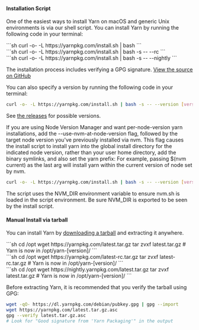 #### Installation Script

One of the easiest ways to install Yarn on macOS and generic Unix environments
is via our shell script. You can install Yarn by running the following code in
your terminal:

<div class="install-only-stable" markdown="1">
```sh
curl -o- -L https://yarnpkg.com/install.sh | bash
```
</div>
<div class="install-only-rc" markdown="1">
```sh
curl -o- -L https://yarnpkg.com/install.sh | bash -s -- --rc
```
</div>
<div class="install-only-nightly" markdown="1">
```sh
curl -o- -L https://yarnpkg.com/install.sh | bash -s -- --nightly
```
</div>

The installation process includes verifying a GPG signature.
[View the source on GitHub](https://github.com/yarnpkg/website/blob/master/install.sh)

<div class="install-only-stable" markdown="1">
You can also specify a version by running the following code in your terminal:

```sh
curl -o- -L https://yarnpkg.com/install.sh | bash -s -- --version [version]
```

See [the releases](https://github.com/yarnpkg/yarn/releases) for possible versions.

</div>

<div class="install-only-stable" markdown="1">
If you are using Node Version Manager and want per-node-version yarn installations, add the --use-nvm-at-node-version flag, followed by the target node version you've previously installed via nvm. This flag causes the install script to install yarn into the global install directory for the indicated node version, rather than your user home directory, add the binary symlinks, and also set the yarn prefix: 
For example, passing $(nvm current) as the last arg will install yarn within the current version of node set by nvm.

```sh
curl -o- -L https://yarnpkg.com/install.sh | bash -s -- --version [version] --use-nvm-at-node-version $(nvm current)
```
The script uses the NVM_DIR environment variable to ensure nvm.sh is loaded in the script environment. Be sure NVM_DIR is exported to be seen by the install script.

</div>


#### Manual Install via tarball

You can install Yarn by [downloading a tarball]({{site.baseurl}}/latest.tar.gz) and
extracting it anywhere.

<div class="install-only-stable" markdown="1">
```sh
cd /opt
wget https://yarnpkg.com/latest.tar.gz
tar zvxf latest.tar.gz
# Yarn is now in /opt/yarn-[version]/
```
</div>
<div class="install-only-rc" markdown="1">
```sh
cd /opt
wget https://yarnpkg.com/latest-rc.tar.gz
tar zvxf latest-rc.tar.gz
# Yarn is now in /opt/yarn-[version]/
```
</div>
<div class="install-only-nightly" markdown="1">
```sh
cd /opt
wget https://nightly.yarnpkg.com/latest.tar.gz
tar zvxf latest.tar.gz
# Yarn is now in /opt/yarn-[version]/
```
</div>

Before extracting Yarn, it is recommended that you verify the tarball using GPG:

```sh
wget -qO- https://dl.yarnpkg.com/debian/pubkey.gpg | gpg --import
wget https://yarnpkg.com/latest.tar.gz.asc
gpg --verify latest.tar.gz.asc
# Look for "Good signature from 'Yarn Packaging'" in the output
```
